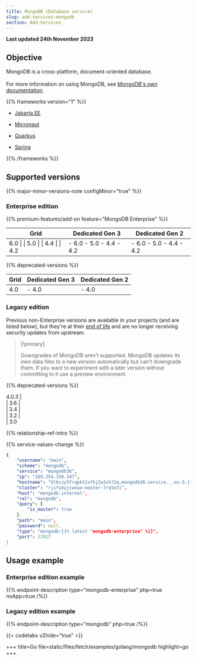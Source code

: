 ```yaml
---
title: MongoDB (Database service)
slug: add-services-mongodb
section: Add-Services
---
```


**Last updated 24th November 2023**


## Objective  

MongoDB is a cross-platform, document-oriented database.<br><br>For more information on using MongoDB, see <a href="https://docs.mongodb.com/manual/">MongoDB's own documentation</a>.

{{% frameworks version="1" %}}

- [Jakarta EE](../guides/jakarta/deploy.md#mongodb)

- [Micronaut](../add-services-guides/micronaut/mongodb)

- [Quarkus](../add-services-guides/quarkus/mongodb)

- [Spring](../add-services-guides/spring/mongodb)


{{% /frameworks %}}

## Supported versions

{{% major-minor-versions-note configMinor="true" %}}

### Enterprise edition

{{% premium-features/add-on feature="MongoDB Enterprise" %}}


<!-- API Version 1 -->

<table>
    <thead>
        <tr>
            <th>Grid</th>
            <th>Dedicated Gen 3</th>
            <th>Dedicated Gen 2</th>
        </tr>
    </thead>
    <tbody>
        <tr>
            <td>6.0 |  
|  5.0 |  
|  4.4 |  
|  4.2</td>
            <td>- 6.0  
- 5.0  
- 4.4  
- 4.2</td>
            <td>- 6.0  
- 5.0  
- 4.4  
- 4.2</thd>
        </tr>
    </tbody>
</table>



{{% deprecated-versions %}}


<!-- API Version 1 -->

<table>
    <thead>
        <tr>
            <th>Grid</th>
            <th>Dedicated Gen 3</th>
            <th>Dedicated Gen 2</th>
        </tr>
    </thead>
    <tbody>
        <tr>
            <td>4.0</td>
            <td>- 4.0</td>
            <td>- 4.0</thd>
        </tr>
    </tbody>
</table>



### Legacy edition

Previous non-Enterprise versions are available in your projects (and are listed below),
but they're at their [end of life](https://www.mongodb.com/support-policy/legacy)
and are no longer receiving security updates from upstream.

> [!primary]  
> 
> Downgrades of MongoDB aren't supported.
> MongoDB updates its own data files to a new version automatically but can't downgrade them.
> If you want to experiment with a later version without committing to it use a preview environment.
> 
> 

{{% deprecated-versions %}}

4.0.3 |  
|  3.6 |  
|  3.4 |  
|  3.2 |  
|  3.0

{{% relationship-ref-intro %}}

{{% service-values-change %}}

```yaml
{
    "username": "main",
    "scheme": "mongodb",
    "service": "mongodb36",
    "ip": "169.254.150.147",
    "hostname": "blbczy5frqpkt2sfkj2w3zk72q.mongodb36.service._.eu-3.{{< vendor/urlraw "hostname" >}}",
    "cluster": "rjify4yjcwxaa-master-7rqtwti",
    "host": "mongodb.internal",
    "rel": "mongodb",
    "query": {
        "is_master": true
    },
    "path": "main",
    "password": null,
    "type": "mongodb:{{% latest "mongodb-enterprise" %}}",
    "port": 27017
}
```

## Usage example

### Enterprise edition example

{{% endpoint-description type="mongodb-enterprise" php=true noApp=true /%}}

### Legacy edition example

{{% endpoint-description type="mongodb" php=true /%}}

{{< codetabs v2hide="true" >}}

+++
title=Go
file=static/files/fetch/examples/golang/mongodb
highlight=go
+++


